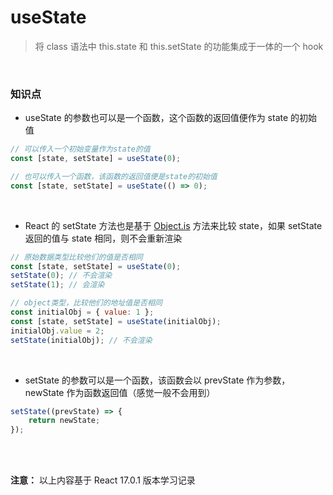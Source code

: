 # useState

> 将 class 语法中 this.state 和 this.setState 的功能集成于一体的一个 hook

</br>

### 知识点

-   useState 的参数也可以是一个函数，这个函数的返回值便作为 state 的初始值

```javascript
// 可以传入一个初始变量作为state的值
const [state, setState] = useState(0);

// 也可以传入一个函数，该函数的返回值便是state的初始值
const [state, setState] = useState(() => 0);
```

</br>

-   React 的 setState 方法也是基于 [Object.is](https://developer.mozilla.org/zh-CN/docs/Web/JavaScript/Reference/Global_Objects/Object/is) 方法来比较 state，如果 setState 返回的值与 state 相同，则不会重新渲染

```javascript
// 原始数据类型比较他们的值是否相同
const [state, setState] = useState(0);
setState(0); // 不会渲染
setState(1); // 会渲染

// object类型，比较他们的地址值是否相同
const initialObj = { value: 1 };
const [state, setState] = useState(initialObj);
initialObj.value = 2;
setState(initialObj); // 不会渲染
```

</br>

-   setState 的参数可以是一个函数，该函数会以 prevState 作为参数，newState 作为函数返回值（感觉一般不会用到）

```javascript
setState((prevState) => {
    return newState;
});
```

</br>
</br>

**注意：** 以上内容基于 React 17.0.1 版本学习记录

